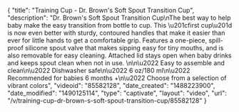 {
    "title": "Training Cup - Dr. Brown's Soft Spout Transition Cup",
    "description": "Dr. Brown's Soft Spout Transition Cup\nThe best way to help baby make the easy transition from bottle to cup. This \u201cfirst cup\u201d is now even better with sturdy, contoured handles that make it easier than ever for little hands to get a comfortable grip. Features a one-piece, spill-proof silicone spout valve that makes sipping easy for tiny mouths, and is also removable for easy cleaning. Attached lid stays open when baby drinks and keeps spout clean when not in use. \n\n\u2022 Easy to assemble and clean\n\u2022 Dishwasher safe\n\u2022 6 oz\/180 ml\n\u2022 Recommended for babies 6 months +\n\u2022 Choose from a selection of vibrant colors",
    "videoid": "85582128",
    "date_created": "1488223900",
    "date_modified": "1490125114",
    "type": "captivate",
    "layout": "video",
    "url": "\/v\/training-cup-dr-brown-s-soft-spout-transition-cup\/85582128"
}
